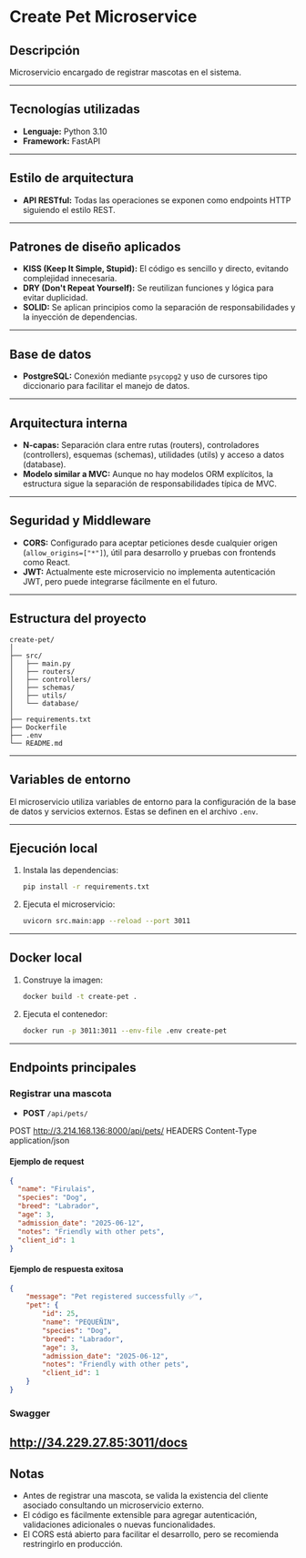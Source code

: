 # Create Pet Microservice

## Descripción
Microservicio encargado de registrar mascotas en el sistema.

---

## Tecnologías utilizadas

- **Lenguaje:** Python 3.10
- **Framework:** FastAPI

---

## Estilo de arquitectura

- **API RESTful:** Todas las operaciones se exponen como endpoints HTTP siguiendo el estilo REST.

---

## Patrones de diseño aplicados

- **KISS (Keep It Simple, Stupid):** El código es sencillo y directo, evitando complejidad innecesaria.
- **DRY (Don't Repeat Yourself):** Se reutilizan funciones y lógica para evitar duplicidad.
- **SOLID:** Se aplican principios como la separación de responsabilidades y la inyección de dependencias.

---

## Base de datos

- **PostgreSQL:** Conexión mediante `psycopg2` y uso de cursores tipo diccionario para facilitar el manejo de datos.

---

## Arquitectura interna

- **N-capas:** Separación clara entre rutas (routers), controladores (controllers), esquemas (schemas), utilidades (utils) y acceso a datos (database).
- **Modelo similar a MVC:** Aunque no hay modelos ORM explícitos, la estructura sigue la separación de responsabilidades típica de MVC.

---

## Seguridad y Middleware

- **CORS:** Configurado para aceptar peticiones desde cualquier origen (`allow_origins=["*"]`), útil para desarrollo y pruebas con frontends como React.
- **JWT:** Actualmente este microservicio no implementa autenticación JWT, pero puede integrarse fácilmente en el futuro.

---

## Estructura del proyecto

```
create-pet/
│
├── src/
│   ├── main.py
│   ├── routers/
│   ├── controllers/
│   ├── schemas/
│   ├── utils/
│   └── database/
│
├── requirements.txt
├── Dockerfile
├── .env
└── README.md
```

---

## Variables de entorno

El microservicio utiliza variables de entorno para la configuración de la base de datos y servicios externos. Estas se definen en el archivo `.env`.

---

## Ejecución local

1. Instala las dependencias:
   ```sh
   pip install -r requirements.txt
   ```
2. Ejecuta el microservicio:
   ```sh
   uvicorn src.main:app --reload --port 3011
   ```

---

## Docker local

1. Construye la imagen:
   ```sh
   docker build -t create-pet .
   ```
2. Ejecuta el contenedor:
   ```sh
   docker run -p 3011:3011 --env-file .env create-pet
   ```

---

## Endpoints principales

### Registrar una mascota

- **POST** `/api/pets/`

POST http://3.214.168.136:8000/api/pets/
HEADERS     Content-Type        application/json

#### Ejemplo de request

```json
{
  "name": "Firulais",
  "species": "Dog",
  "breed": "Labrador",
  "age": 3,
  "admission_date": "2025-06-12",
  "notes": "Friendly with other pets",
  "client_id": 1
}
```

#### Ejemplo de respuesta exitosa

```json
{
    "message": "Pet registered successfully ✅",
    "pet": {
        "id": 25,
        "name": "PEQUEÑIN",
        "species": "Dog",
        "breed": "Labrador",
        "age": 3,
        "admission_date": "2025-06-12",
        "notes": "Friendly with other pets",
        "client_id": 1
    }
}
```

### Swagger
http://34.229.27.85:3011/docs 
---

## Notas

- Antes de registrar una mascota, se valida la existencia del cliente asociado consultando un microservicio externo.
- El código es fácilmente extensible para agregar autenticación, validaciones adicionales o nuevas funcionalidades.
- El CORS está abierto para facilitar el desarrollo, pero se recomienda restringirlo en producción.